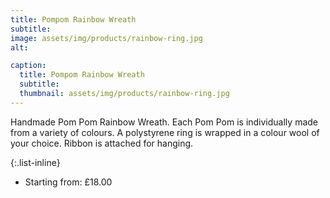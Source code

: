 ```yaml
---
title: Pompom Rainbow Wreath
subtitle: 
image: assets/img/products/rainbow-ring.jpg
alt: 

caption:
  title: Pompom Rainbow Wreath
  subtitle: 
  thumbnail: assets/img/products/rainbow-ring.jpg
---
```

Handmade Pom Pom Rainbow Wreath. Each Pom Pom is individually made from a variety of colours. A polystyrene ring is wrapped in a colour wool of your choice. Ribbon is attached for hanging.

{:.list-inline}
- Starting from: £18.00

